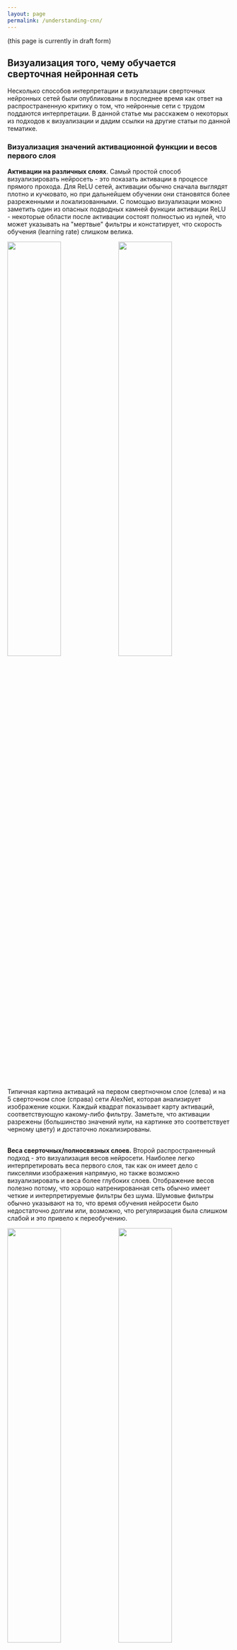 ```yaml
---
layout: page
permalink: /understanding-cnn/
---
```


<a name='vis'></a>

(this page is currently in draft form)

## Визуализация того, чему обучается сверточная нейронная сеть

Несколько способов интерпретации и визуализации сверточных нейронных сетей были опубликованы в последнее время как ответ на распространенную критику о том, что нейронные сети с трудом поддаются интерпретации. В данной статье мы расскажем о некоторых из подходов к визуализации и дадим ссылки на другие статьи по данной тематике.

### Визуализация значений активационной функции и весов первого слоя

**Активации на различных слоях**. Самый простой способ визуализировать нейросеть - это показать активации в процессе прямого прохода. Для ReLU сетей, активации обычно сначала выглядят плотно и кучковато, но при дальнейшем обучении они становятся более разреженными и локализованными. С помощью визуализации можно заметить один из опасных подводных камней функции активации ReLU - некоторые области после активации состоят полностью из нулей, что может указывать на "мертвые" фильтры и констатирует, что скорость обучения (learning rate) слишком велика.

<div class="fig figcenter fighighlight">
  <img src="/assets/cnnvis/act1.jpeg" width="49%">
  <img src="/assets/cnnvis/act2.jpeg" width="49%">
  <div class="figcaption">
    Типичная картина активаций на первом свертночном слое (слева) и на 5 сверточном слое (справа) сети AlexNet, которая анализирует изображение кошки. Каждый квадрат показывает карту активаций, соответствующую какому-либо фильтру. Заметьте, что активации разрежены (большинство значений нули, на картинке это соответствует черному цвету) и достаточно локализированы.
  </div>
</div> <br>


**Веса сверточных/полносвязных слоев.** Второй распространенный подход - это визуализация весов нейросети. Наиболее легко интерпретировать веса первого слоя, так как он имеет дело с пикселями изображения напрямую, но также возможно визуализировать и веса более глубоких слоев. Отображение весов полезно потому, что хорошо натренированная сеть обычно имеет четкие и интерпретируемые фильтры без шума. Шумовые фильтры обычно указывают на то, что время обучения нейросети было недостаточно долгим или, возможно, что регуляризация была слишком слабой и это привело к переобучению.

<div class="fig figcenter fighighlight">
  <img src="/assets/cnnvis/filt1.jpeg" width="49%">
  <img src="/assets/cnnvis/filt2.jpeg" width="49%">
  <div class="figcaption">
    Типичное изображение фильтров первого сверточного слоя (слева) и второго сверточного слоя (справа) в полностью обученной сети AlexNet. Заметьте, что веса первого уровня выглядят четко и гладко, указывая на то, что обучение нейронной сети сошлось к довольно оптимальному решению. Цветные и черно-белые признаки кластеризованы, потому что AlexNet содержить два отдельных потока обработки изображения и очевидное следствие данной архитектуры, что один поток учится выделять частовстречаемые черно-белые признаки, а второй поток выучивает редковстречающиеся цветные признаки. Веса второго сверточного слоя не совсем интерпретируемы, но очевидно, что изображения являются четкими и гладкими, без шума.
  </div>
</div> <br>


### Поиск изображений, которые максимально активируют разные нейроны

Другим подходом к визуализации сверточной нейросети является поиск характерных изображений в большом корпусе. Для этого все изображения из набор прогоняются через нейронную сеть и отслеживаются картинки, которые максимально активируют тот или иной нейрон. Затем можно отобразить соответствующие изображения и понять, за какой шаблон отвечает данный нейрон. Пример такой визуализации можно найти в [Rich feature hierarchies for accurate object detection and semantic segmentation](http://arxiv.org/abs/1311.2524) за авторством Ross Girshick et al.:

<div class="fig figcenter fighighlight">
  <img src="/assets/cnnvis/pool5max.jpeg" width="100%">
  <div class="figcaption">
    Изображения, которые имеют наибольшие значения функции активации для некоторых нейронов в 5 сверточном слое (после пуллинга) в AlexNet. Белым указаны конкретные значения функции активации. (Кстати, заметьте, что нейроны в пуллинге 5 сверточного слоя несут сигнал с довольной большой части исходного изображения!). Также можно заметить, что некоторые нейроны отвечают за торсовую часть тела, текст или специлазированные шаблоны. 
  </div>
</div> <br>


Одной из проблем данного подхода является то, что сами ReLU нейроны не несут в себе определенного семантического значения. Напротив, лучше думать о нескольких ReLU нейронах как о базисных векторах в некотором пространстве, которое содержит кусочки изображения. Другими словами, данная визуализация показывает кусочки, которые находятся на границе некоторого многообразия представлений, в то время как координатные оси отвечают за веса, соответствующие конкретным фильтрам. Такой же вывод можно сделать из факта, что нейроны в сверточной нейросети линейно преобразуют входное пространство, поэтому любое вращение данного пространства не меняет ничего. Данный аспект был детально изучен в [Intriguing properties of neural networks](http://arxiv.org/abs/1312.6199) за автороством Szegedy et al., где авторы сделали похожую визуализацию в пространстве представлений. 

### Визуализация дескрипторов картинок с помощью t-SNE

Сверточные нейронные сети могут быть интерпретированы как пошаговая трансформация исходного изображения в векторное представление, в котором далее классы могут быть разделены линейным классификатором. Мы можем понять общую идею устройства данного пространства путем вложения его в двумерное, где итоговые двумерные представления изображений имеют примерно похожие попарные расстояния, что и в исходном пространстве. Существует много методов понижения размерности, реализующих идею сохранения попарных расстояний и наиболее популярным является [t-SNE](http://lvdmaaten.github.io/tsne/), результаты которого очень хорошо подходят для визуализации

Чтобы снизить размерность, мы берем набор изображений и используем сверточную сеть для извлечения векторных представлений (например в AlexNet это 4096-мерный вектор со слоя, прямо перед линейным классификатором, и, что наиболее важно, после применения активационной функции ReLU). Затем мы можем применить t-SNE и получить двумерный вектор для каждого изображения. И затем отобразим изображения на координатной плоскости: 

<div class="fig figcenter fighighlight">
  <img src="/assets/cnnvis/tsne.jpeg" width="100%">
  <div class="figcaption">
    t-SNE представление набора изображений, основанное на их CNN-дескрипторах. Картинки, расположенные рядом, также близки в исходном пространстве 4096-мерных дескрипторов, что означает что сверточная сеть считает их похожими. Заметьте, что близость в пространстве чаще означает совпадающий класс или похожесть по смыслу, чем основанную на похожести пикселей или цветовой палитры. Подробнее о принципе работы данной визуализации можно почитать в <a href="http://cs.stanford.edu/people/karpathy/cnnembed/">t-SNE visualization of CNN codes</a>.
  </div>
</div> <br>

### Закрашивание определенных частей изображения

Предположим, что сверточная сеть классифицирует изображение собаки. Но как мы можем быть уверены, что модель действительно распознает на картинке собаку, а не извлекает данную информацию из контекста и заднего фона? Одним способом определить, из какой части изображения нейросеть извлекает сигнал является построение графика вероятности, что на картинке изображена собака, в зависимости от позиции закрашиваемого кусочка. Мы просто можем пройтись окном по изображению, обнулять все пиксели, попавшие в окно и затем анализировать вероятность правильного решения. Это может быть изображено как двумерная тепловая карта. Данный подход был использовать в статье Matthew Zeiler [Visualizing and Understanding Convolutional Networks](http://arxiv.org/abs/1311.2901):

<div class="fig figcenter fighighlight">
  <img src="/assets/cnnvis/occlude.jpeg" width="100%">
  <div class="figcaption">
    Сверху изображены три входных картинки. Закрашиваемый кусочек показан серым цветом. В процессе перемещения закрашивающего окна по изображению, мы записывали вероятность правильного класса и затем отобразили это на тепловой карте (расположено под каждым изображением). Например, мы видим, что на самом левом изображении вероятность того, что на картинке изображен шпиц падает, когда закрашивающее окно накрывает морду собаки. Это дает нам некоторую степень уверенности в том, что морда собаки несет основной сигнал для точной классификации. Напротив, закрашивание других частей изображения не оказывает большого влияния на выход модели. 
  </div>
</div> <br>

### Визуализация градиентов

**Data Gradient**.

[Deep Inside Convolutional Networks: Visualising Image Classification Models and Saliency Maps](http://arxiv.org/abs/1312.6034)

**DeconvNet**.

[Visualizing and Understanding Convolutional Networks](http://arxiv.org/abs/1311.2901)

**Guided Backpropagation**.

[Striving for Simplicity: The All Convolutional Net](http://arxiv.org/abs/1412.6806)

### Восстановление исходных изображений из дескрипторов

[Understanding Deep Image Representations by Inverting Them](http://arxiv.org/abs/1412.0035)

### Насколько хорошо нейросети сохраняют пространственную информацию?

[Do ConvNets Learn Correspondence?](http://papers.nips.cc/paper/5420-do-convnets-learn-correspondence.pdf) (tldr: yes)

### Построение графика качества, как функции атрибутов изображения

[ImageNet Large Scale Visual Recognition Challenge](http://arxiv.org/abs/1409.0575)

## Обман свертночных сетей

[Explaining and Harnessing Adversarial Examples](http://arxiv.org/abs/1412.6572)

## Сравнение свертночных сетей и людей-ассессоров

[What I learned from competing against a ConvNet on ImageNet](http://karpathy.github.io/2014/09/02/what-i-learned-from-competing-against-a-convnet-on-imagenet/)
